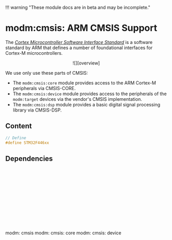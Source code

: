 !!! warning "These module docs are in beta and may be incomplete."

# modm:cmsis: ARM CMSIS Support

The [*Cortex Microcontroller Software Interface Standard*][cmsis] is a software
standard by ARM that defines a number of foundational interfaces for Cortex-M
microcontrollers.

<center>
![][overview]
</center>

We use only use these parts of CMSIS:

- The `modm:cmsis:core` module provides access to the ARM Cortex-M peripherals
  via CMSIS-CORE.
- The `modm:cmsis:device` module provides access to the peripherals of the
  `modm:target` devices via the vendor's CMSIS implementation.
- The `modm:cmsis:dsp` module provides a basic digital signal processing library
  via CMSIS-DSP.

[cmsis]: https://developer.arm.com/embedded/cmsis
[overview]: https://developer.arm.com/-/media/developer/Block%20Diagrams/CMSIS%20Diagram%20v2.png

## Content

```cpp
// Define
#define STM32F446xx
```
## Dependencies

<?xml version="1.0" encoding="UTF-8" standalone="no"?>
<!DOCTYPE svg PUBLIC "-//W3C//DTD SVG 1.1//EN"
 "http://www.w3.org/Graphics/SVG/1.1/DTD/svg11.dtd">
<!-- Generated by graphviz version 2.40.1 (20161225.0304)
 -->
<!-- Title: modm:cmsis Pages: 1 -->
<svg width="138pt" height="135pt"
 viewBox="0.00 0.00 138.00 135.00" xmlns="http://www.w3.org/2000/svg" xmlns:xlink="http://www.w3.org/1999/xlink">
<g id="graph0" class="graph" transform="scale(1 1) rotate(0) translate(4 131)">
<title>modm:cmsis</title>
<polygon fill="#ffffff" stroke="transparent" points="-4,4 -4,-131 134,-131 134,4 -4,4"/>
<!-- modm_cmsis -->
<g id="node1" class="node">
<title>modm_cmsis</title>
<polygon fill="#d3d3d3" stroke="#000000" stroke-width="2" points="93,-127 37,-127 37,-89 93,-89 93,-127"/>
<text text-anchor="middle" x="65" y="-111.8" font-family="Times,serif" font-size="14.00" fill="#000000">modm:</text>
<text text-anchor="middle" x="65" y="-96.8" font-family="Times,serif" font-size="14.00" fill="#000000">cmsis</text>
</g>
<!-- modm_cmsis_core -->
<g id="node2" class="node">
<title>modm_cmsis_core</title>
<g id="a_node2"><a xlink:href="../modm-cmsis-core" xlink:title="modm:&#10;cmsis:&#10;core">
<polygon fill="#d3d3d3" stroke="#000000" points="56,-53 0,-53 0,0 56,0 56,-53"/>
<text text-anchor="middle" x="28" y="-37.8" font-family="Times,serif" font-size="14.00" fill="#000000">modm:</text>
<text text-anchor="middle" x="28" y="-22.8" font-family="Times,serif" font-size="14.00" fill="#000000">cmsis:</text>
<text text-anchor="middle" x="28" y="-7.8" font-family="Times,serif" font-size="14.00" fill="#000000">core</text>
</a>
</g>
</g>
<!-- modm_cmsis_core&#45;&gt;modm_cmsis -->
<g id="edge1" class="edge">
<title>modm_cmsis_core&#45;&gt;modm_cmsis</title>
<path fill="none" stroke="#000000" d="M40.1152,-53.1861C43.9434,-61.6185 48.1873,-70.9667 52.0702,-79.5196"/>
<polygon fill="#000000" stroke="#000000" points="48.9385,-81.0882 56.2593,-88.7469 55.3124,-78.1945 48.9385,-81.0882"/>
</g>
<!-- modm_cmsis_device -->
<g id="node3" class="node">
<title>modm_cmsis_device</title>
<g id="a_node3"><a xlink:href="../modm-cmsis-device" xlink:title="modm:&#10;cmsis:&#10;device">
<polygon fill="#d3d3d3" stroke="#000000" points="130,-53 74,-53 74,0 130,0 130,-53"/>
<text text-anchor="middle" x="102" y="-37.8" font-family="Times,serif" font-size="14.00" fill="#000000">modm:</text>
<text text-anchor="middle" x="102" y="-22.8" font-family="Times,serif" font-size="14.00" fill="#000000">cmsis:</text>
<text text-anchor="middle" x="102" y="-7.8" font-family="Times,serif" font-size="14.00" fill="#000000">device</text>
</a>
</g>
</g>
<!-- modm_cmsis_device&#45;&gt;modm_cmsis -->
<g id="edge2" class="edge">
<title>modm_cmsis_device&#45;&gt;modm_cmsis</title>
<path fill="none" stroke="#000000" d="M89.8848,-53.1861C86.0566,-61.6185 81.8127,-70.9667 77.9298,-79.5196"/>
<polygon fill="#000000" stroke="#000000" points="74.6876,-78.1945 73.7407,-88.7469 81.0615,-81.0882 74.6876,-78.1945"/>
</g>
</g>
</svg>

